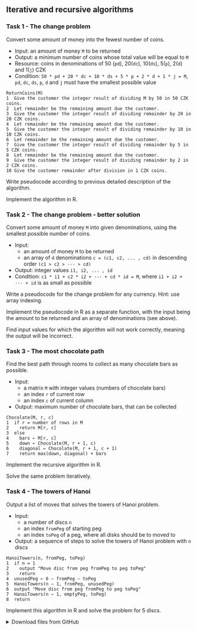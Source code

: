 ## Iterative and recursive algorithms
### Task 1 - The change problem
Convert some amount of money into the fewest number of coins.

* Input: an amount of money `M` to be returned
* Output: a minimum number of coins whose total value will be equal to `M`
* Resource: coins in denominations of 50 (`pd`), 20(`dc`), 10(`ds`), 5(`p`), 2(`d`) and 1(`j`) CZK
* Condition: `50 * pd + 20 * dc + 10 * ds + 5 * p + 2 * d + 1 * j = M`, `pd`, `dc`, `ds`, `p`, `d` and `j` must have the smallest possible value

```
ReturnCoins(M)
1  Give the customer the integer result of dividing M by 50 in 50 CZK coins.
2  Let remainder be the remaining amount due the customer.
3  Give the customer the integer result of dividing remainder by 20 in 20 CZK coins.
4  Let remainder be the remaining amount due the customer.
5  Give the customer the integer result of dividing remainder by 10 in 10 CZK coins.
6  Let remainder be the remaining amount due the customer.
7  Give the customer the integer result of dividing remainder by 5 in 5 CZK coins.
8  Let remainder be the remaining amount due the customer.
9  Give the customer the integer result of dividing remainder by 2 in 2 CZK coins.
10 Give the customer remainder after division in 1 CZK coins.
```
Write pseudocode according to previous detailed description of the algorithm. 

Implement the algorithm in R.

### Task 2 - The change problem - better solution
Convert some amount of money `M` into given denominations, using the smallest possible number of coins.

* Input: 
  * an amount of money `M` to be returned
  * an array of `d` denominations `c = (c1, c2, ... , cd)` in descending order `(c1 > c2 > ··· > cd)`
* Output: integer values `i1, i2, ... , id` 
* Condition: `c1 * i1 + c2 * i2 + ··· + cd * id = M`, where `i1 + i2 + ··· + id` is as small as possible

Write a pseudocode for the change problem for any currency. Hint: use array indexing. 

Implement the pseudocode in R as a separate function, with the input being the amount to be returned and an array of denominations (see above).

Find input values for which the algorithm will not work correctly, meaning the output will be incorrect.


### Task 3 - The most chocolate path
Find the best path through rooms to collect as many chocolate bars as possible.

* Input:
  * a matrix `M` with integer values (numbers of chocolate bars)
  * an index `r` of current row
  * an index `c` of current column
* Output: maximum number of chocolate bars, that can be collected

```
Chocolate(M, r, c)
1  if r = number of rows in M
2    return M[r, c]
3  else
4    bars ← M[r, c]
5    down ← Chocolate(M, r + 1, c)
6    diagonal ← Chocolate(M, r + 1, c + 1)
7    return max(down, diagonal) + bars
```

Implement the recursive algorithm in R.

Solve the same problem iteratively.


### Task 4 - The towers of Hanoi
Output a list of moves that solves the towers of Hanoi problem. 

* Input: 
  * a number of discs `n`
  * an index `fromPeg` of starting peg
  * an index `toPeg` of a peg, where all disks should be to moved to
* Output: a sequence of steps to solve the towers of Hanoi problem with `n` discs
```
HanoiTowers(n, fromPeg, toPeg)
1  if n = 1
2    output "Move disc from peg fromPeg to peg toPeg"
3    return
4  unusedPeg ← 6 – fromPeg – toPeg
5  HanoiTowers(n – 1, fromPeg, unusedPeg)
6  output "Move disc from peg fromPeg to peg toPeg"
7  HanoiTowers(n – 1, emptyPeg, toPeg)
8  return
```

Implement this algorithm in R and solve the problem for 5 discs.



<details>
<summary>Download files from GitHub</summary>
<details>
<summary>Basic Git settings</summary>

> * Configure the Git editor
> ```bash
> git config --global core.editor notepad
> ```
> * Configure your name and email address
> ```bash
> git config --global user.name "Zuzana Nova"
> git config --global user.email z.nova@vut.cz
> ```
> * Check current settings
> ```bash
> git config --global --list
> ```
>
</details>

* Create a fork on your GitHub account. 
  On the GitHub page of this repository find a <kbd>Fork</kbd> button in the upper right corner.
  
* Clone forked repository from your GitHub page to your computer:
```bash
git clone <fork repository address>
```
* In a local repository, set new remote for a project repository:
```bash
git remote add upstream https://github.com/mpa-prg/exercise_04.git
```

#### Send files to GitHub
Create a new commit and send new changes to your remote repository.
* Add file to a new commit.
```bash
git add <file_name>
```
* Create a new commit, enter commit message, save the file and close it.
```bash
git commit
```
* Send a new commit to your GitHub repository.
```bash
git push origin main
```

</details>